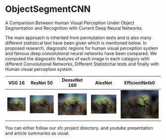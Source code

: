 # ObjectSegmentCNN

A Comparison Between Human Visual Perception Under Object Segmentation and
Recognition with Current Deep Neural Networks.

The main approach is inherited from permutation tests and is also many different statistical test have been given which is mentioned below.
In proposed research, diagnostic regions for human visual perception system and famous deep convolutional neural networks have been compared.
We computed the diagnostic features of each image in each category with different Convolutional Networks, Different Statistichal tests and finally with Human visual perception system.

VGG 16             |  ResNet 50         | DenseNet 169 | AlexNet | EfficientNetb0 
:-------------------------:|:-------------------------:|:-------------------------:|:-------------------------:|:-------------------------:
![](images/African_elephant_1_VGGNet_2400_200.jpg)  |  ![](images/African_elephant_1_ResNet_3600_200.jpg) | ![](images/African_elephant_1_DenseNet_1500_200.jpg) | ![](images/African_elephant_1_AlexNet_1700_200.jpg) | ![](images/African_elephant_1_EfficientNet_950_200.jpg)

You can either follow our sfc project directory.
and youtube presentation and article summaries as usual.
